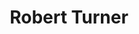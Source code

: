 ---
layout: page
title: Robert Turner
description: Senior Research Software Engineer at the Department of Computer Science
img: assets/img/bob.jpg
importance: 6
redirect: https://sites.google.com/view/robert-turner/home
category: External
---